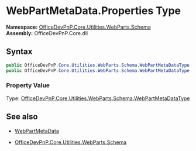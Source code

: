 # WebPartMetaData.Properties Type
  

**Namespace:** [OfficeDevPnP.Core.Utilities.WebParts.Schema](OfficeDevPnP.Core.Utilities.WebParts.Schema.md)  
**Assembly:** OfficeDevPnP.Core.dll  
## Syntax
```C#
public OfficeDevPnP.Core.Utilities.WebParts.Schema.WebPartMetaDataType Type { get; }
public OfficeDevPnP.Core.Utilities.WebParts.Schema.WebPartMetaDataType Type { set; }
```

### Property Value
Type: [OfficeDevPnP.Core.Utilities.WebParts.Schema.WebPartMetaDataType](OfficeDevPnP.Core.Utilities.WebParts.Schema.WebPartMetaDataType.md)  

## See also
- [WebPartMetaData](WebPartMetaData.md) 

- [OfficeDevPnP.Core.Utilities.WebParts.Schema](OfficeDevPnP.Core.Utilities.WebParts.Schema.md)
